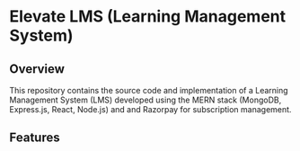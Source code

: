 # Elevate LMS (Learning Management System)

## Overview
This repository contains the source code and implementation of a Learning Management System (LMS) developed using the MERN stack (MongoDB, Express.js, React, Node.js) and and Razorpay for subscription management.

## Features
